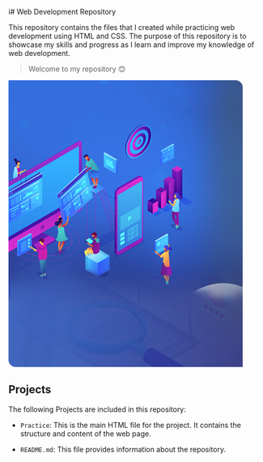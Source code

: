 i# Web Development Repository

This repository contains the files that I created while practicing web development using HTML and CSS. The purpose of this repository is to showcase my skills and progress as I learn and improve my knowledge of web development.

>Welcome to my repository 😊
<img src="web_dev.png" />

## Projects 

The following Projects are included in this repository:

- `Practice`: This is the main HTML file for the project. It contains the structure and content of the web page.



- `README.md`: This file provides information about the repository.
